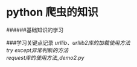 # python 爬虫的知识
######基础知识的学习


###学习关键点记录
*urllib、urllib2库的加载使用方法* </br>
*try except异常判断的方法* </br>
*request库的使用方法_demo2.py* </br>
